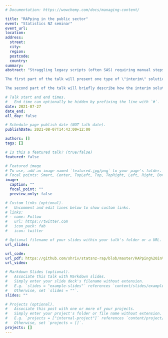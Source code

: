 ```yaml
---
# Documentation: https://wowchemy.com/docs/managing-content/

title: "RAPping in the public sector"
event: "Statistics NZ seminar"
event_url:
location:
address:
  street:
  city:
  region:
  postcode:
  country:
summary:
abstract: "Straggling legacy scripts (often SAS) requiring manual steps are a common 'feature' of data analysis in the public sector. However, refactoring such scripts to modern, reproducible analytical pipelines (RAP) can be challenging due to a lack of IT infrastructure or high complexity. In such situations, interim solutions can at least reduce manual effort and mental overhead.

The first part of the talk will present one type of \"interim\" solution: using Python as a glue to create one-click execution pipelines. Manual tasks like downloading data from email, updating new data file names in scripts, running scripts in sequence etc. can be managed with Python and its rich ecosystem of packages. In this talk, I will showcase how three Python packages: exchangelib, jupyter and saspy - can create quick and easy automated versions of legacy SAS code that contain many types of manual steps.

The second part of the talk will briefly describe how the interim solution can be upgraded for longer term use with docker, pipeline orchestration tools and, writing tidy \"online\" documentation."

# Talk start and end times.
#   End time can optionally be hidden by prefixing the line with `#`.
date: 2021-07-27
date_end: 
all_day: false

# Schedule page publish date (NOT talk date).
publishDate: 2021-08-07T14:43:00+12:00

authors: []
tags: []

# Is this a featured talk? (true/false)
featured: false

# Featured image
# To use, add an image named `featured.jpg/png` to your page's folder. 
# Focal points: Smart, Center, TopLeft, Top, TopRight, Left, Right, BottomLeft, Bottom, BottomRight.
image:
  caption: ""
  focal_point: ""
  preview_only: false

# Custom links (optional).
#   Uncomment and edit lines below to show custom links.
# links:
# - name: Follow
#   url: https://twitter.com
#   icon_pack: fab
#   icon: twitter

# Optional filename of your slides within your talk's folder or a URL.
url_slides:

url_code:
url_pdf: https://github.com/shriv/statsnz-rap/blob/master/RAPping%20in%20the%20public%20sector.pdf
url_video:

# Markdown Slides (optional).
#   Associate this talk with Markdown slides.
#   Simply enter your slide deck's filename without extension.
#   E.g. `slides = "example-slides"` references `content/slides/example-slides.md`.
#   Otherwise, set `slides = ""`.
slides: ""

# Projects (optional).
#   Associate this post with one or more of your projects.
#   Simply enter your project's folder or file name without extension.
#   E.g. `projects = ["internal-project"]` references `content/project/deep-learning/index.md`.
#   Otherwise, set `projects = []`.
projects: []
---
```

